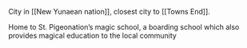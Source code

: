 City in [[New Yunaean nation]], closest city to [[Towns End]].

Home to St. Pigeonation’s magic school, a boarding school which also provides magical education to the local community 